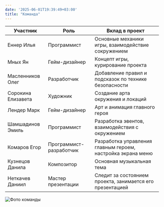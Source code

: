 ```yaml
---
date: '2025-06-01T19:39:49+03:00'
title: "Команда" 
---
```



| Участник   | Роль          | Вклад в проект       |  
|------------|---------------|----------------------|  
| Еннер Илья | Программист   | Основные механики игры, взаимодействие сокружением   |  
| Мных Ян| Гейм-дизайнер    | Концепт игры, курирование проекта  | 
| Масленников Олег| Разработчик    | Добавление правил и подсказок по технике безопасности  | 
| Сорокина Елизавета| Художник    | Создание арта окружения и локаций  |
| Лендер Марк| Гейм-дизайнер    | Арт и анимация главного героя  |
| Шамшадинов Эмиль| Программист    | Разработка эвентов, взаимодействия с окружением  |
| Комаров Егор| Программист-разработчик    | Разработка управления главным героем, настройка экрана меню  |
| Кузнецов Данила| Композитор    | Основная музыкальная тема  |
| Неткачев Даниил| Мастер презентации   | Следит за состоянием проекта, занимается его презентацией  |

![Фото команды](/images/team-photo.png)  